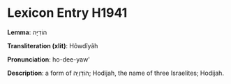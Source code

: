 # Lexicon Entry H1941

**Lemma**: הוֹדִיָּה

**Transliteration (xlit)**: Hôwdîyâh

**Pronunciation**: ho-dee-yaw'

**Description**:
a form of הוֹדַוְיָה; Hodijah, the name of three Israelites; Hodijah.
